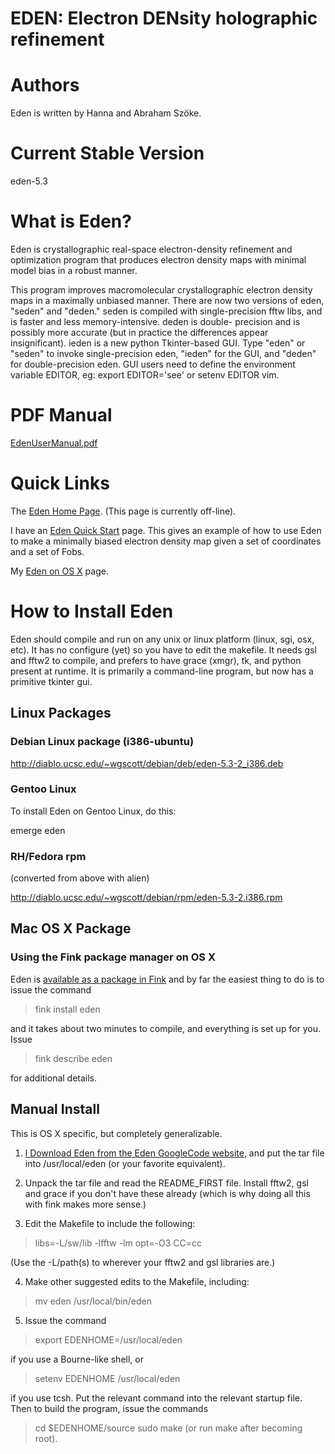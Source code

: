 # EDEN: Electron DENsity holographic refinement #

# Authors #

Eden is written by Hanna and Abraham Szöke.

# Current Stable Version #

eden-5.3

# What is Eden? #
Eden is crystallographic real-space electron-density refinement and optimization program that produces electron density maps with minimal model bias in a robust manner.

This program improves macromolecular crystallographic electron density maps in a maximally unbiased manner.  There are now two versions of eden, "seden" and "deden." seden is compiled with single-precision fftw libs, and is faster and less memory-intensive. deden is double- precision and is possibly more accurate (but in practice the differences appear insignificant). ieden is a new python Tkinter-based GUI. Type "eden" or "seden" to invoke single-precision eden, "ieden" for the GUI, and "deden" for double-precision eden. GUI users need to define the environment variable EDITOR, eg: export EDITOR='see' or setenv EDITOR vim.

# PDF Manual #

[EdenUserManual.pdf](http://edencrystallography.googlecode.com/files/EdenUserManual.pdf)

# Quick Links #

The [Eden Home Page](http://www.edencrystallography.org/). (This page is currently off-line).

I have an [Eden Quick Start](http://chemistry.ucsc.edu/%7Ewgscott/eden/eden_quickstart.html) page. This gives an example of how to use Eden to make a minimally biased electron density map given a set of coordinates and a set of Fobs.

My [Eden on OS X](http://xanana.ucsc.edu/xtal/eden.html) page.


# How to Install Eden #

Eden should compile and run on any unix or linux platform (linux, sgi, osx, etc). It has no configure (yet) so you have to edit the makefile.  It needs gsl and fftw2 to compile, and prefers to have grace (xmgr), tk, and python present at runtime. It is primarily a command-line program, but now has a primitive tkinter gui.


## Linux Packages ##


### Debian Linux package (i386-ubuntu) ###

http://diablo.ucsc.edu/~wgscott/debian/deb/eden-5.3-2_i386.deb

### Gentoo Linux ###

To install Eden on Gentoo Linux, do this:

emerge eden


### RH/Fedora rpm ###
(converted from above with alien)

http://diablo.ucsc.edu/~wgscott/debian/rpm/eden-5.3-2.i386.rpm




## Mac OS X Package ##

### Using the Fink package manager on OS X ###

Eden is [available as a package in Fink](http://pdb.finkproject.org/pdb/package.php/eden) and by far the easiest thing to do is to issue the command

> fink install eden

and it takes about two minutes to compile, and everything is set up for you.  Issue

> fink describe eden

for additional details.

## Manual Install ##

This is OS X specific, but completely generalizable.

1. [l Download Eden from the Eden GoogleCode website](http://code.google.com/p/edencrystallography/downloads/list), and put the tar file into /usr/local/eden (or your favorite equivalent).

2. Unpack the tar file and read the README\_FIRST file. Install fftw2, gsl and grace if you don't have these already (which is why doing all this with fink makes more sense.)

3. Edit the Makefile to include the following:

> libs=-L/sw/lib -lfftw -lm
> opt=-O3
> CC=cc

(Use the -L/path(s) to wherever your fftw2 and gsl libraries are.)

4. Make other suggested edits to the Makefile, including:

> mv eden /usr/local/bin/eden

5. Issue the command

> export EDENHOME=/usr/local/eden

if you use a Bourne-like shell, or

> setenv EDENHOME /usr/local/eden

if you use tcsh.  Put the relevant command into the relevant startup file. Then to build the program, issue the commands

> cd $EDENHOME/source
> sudo make  (or run make after becoming root).
